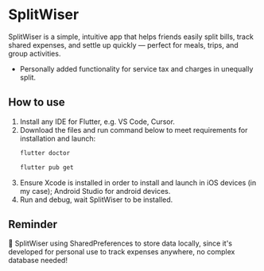 # SplitWiser

SplitWiser is a simple, intuitive app that helps friends easily split bills, track shared expenses, and settle up quickly — perfect for meals, trips, and group activities.

- Personally added functionality for service tax and charges in unequally split.

## How to use
1. Install any IDE for Flutter, e.g. VS Code, Cursor.
2. Download the files and run command below to meet requirements for installation and launch:
    ```bash
   flutter doctor
   ```
    ```bash
   flutter pub get
   ```  
3. Ensure Xcode is installed in order to install and launch in iOS devices (in my case); Android Studio for android devices.
4. Run and debug, wait SplitWiser to be installed.

## Reminder
💾 SplitWiser using SharedPreferences to store data locally, since it's developed for personal use to track expenses anywhere, no complex database needed!
